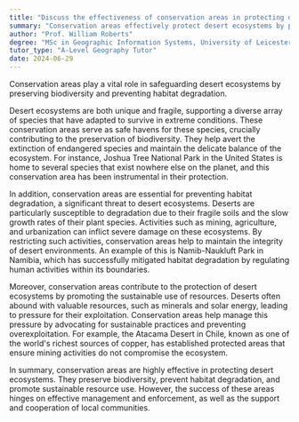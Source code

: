 ```yaml
---
title: "Discuss the effectiveness of conservation areas in protecting desert ecosystems"
summary: "Conservation areas effectively protect desert ecosystems by preserving biodiversity and preventing habitat degradation. They play a crucial role in maintaining ecological balance and supporting wildlife."
author: "Prof. William Roberts"
degree: "MSc in Geographic Information Systems, University of Leicester"
tutor_type: "A-Level Geography Tutor"
date: 2024-06-29
---
```


Conservation areas play a vital role in safeguarding desert ecosystems by preserving biodiversity and preventing habitat degradation.

Desert ecosystems are both unique and fragile, supporting a diverse array of species that have adapted to survive in extreme conditions. These conservation areas serve as safe havens for these species, crucially contributing to the preservation of biodiversity. They help avert the extinction of endangered species and maintain the delicate balance of the ecosystem. For instance, Joshua Tree National Park in the United States is home to several species that exist nowhere else on the planet, and this conservation area has been instrumental in their protection.

In addition, conservation areas are essential for preventing habitat degradation, a significant threat to desert ecosystems. Deserts are particularly susceptible to degradation due to their fragile soils and the slow growth rates of their plant species. Activities such as mining, agriculture, and urbanization can inflict severe damage on these ecosystems. By restricting such activities, conservation areas help to maintain the integrity of desert environments. An example of this is Namib-Naukluft Park in Namibia, which has successfully mitigated habitat degradation by regulating human activities within its boundaries.

Moreover, conservation areas contribute to the protection of desert ecosystems by promoting the sustainable use of resources. Deserts often abound with valuable resources, such as minerals and solar energy, leading to pressure for their exploitation. Conservation areas help manage this pressure by advocating for sustainable practices and preventing overexploitation. For example, the Atacama Desert in Chile, known as one of the world's richest sources of copper, has established protected areas that ensure mining activities do not compromise the ecosystem.

In summary, conservation areas are highly effective in protecting desert ecosystems. They preserve biodiversity, prevent habitat degradation, and promote sustainable resource use. However, the success of these areas hinges on effective management and enforcement, as well as the support and cooperation of local communities.
    